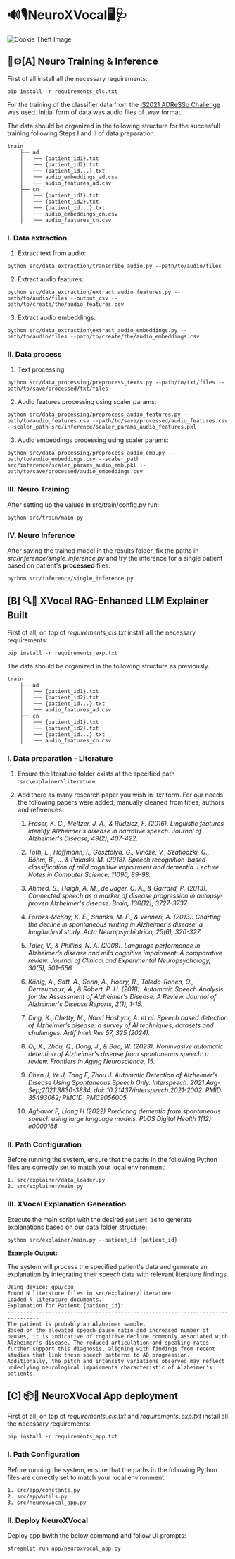 # 🔊🎙️NeuroXVocal🖥️🩺

![Cookie Theft Image](app/image/cookie_theft.jpg)

## 🧠⚙️[A] Neuro Training & Inference

First of all install all the necessary requirements:
```
pip install -r requirements_cls.txt
```
For the training of the classifier data from the [IS2021 ADReSSo Challenge](https://edin.ac/3p1cyaI) was used. Initial form of data was audio files of .wav format.

The data should be organized in the following structure for the succesfull training following Steps I and II of data preparation.

```
train
    ├── ad
    │   ├── {patient_id1}.txt
    │   └── {patient_id2}.txt
    │   └── {patient_id...}.txt
    │   └── audio_embeddings_ad.csv 
    │   └── audio_features_ad.csv            
    ├── cn
    │   ├── {patient_id1}.txt
    │   └── {patient_id2}.txt
    │   └── {patient_id...}.txt
    │   └── audio_embeddings_cn.csv 
    │   └── audio_features_cn.csv 
```
### I. Data extraction

1. Extract text from audio:
```
python src/data_extraction/transcribe_audio.py --path/to/audio/files
```
2. Extract audio features:
```
python src/data_extraction/extract_audio_features.py --path/to/audio/files --output_csv --path/to/create/the/audio_features.csv  
```
3. Extract audio embeddings:
```
python src/data_extraction\extract_audio_embeddings.py --path/to/audio/files --path/to/create/the/audio_embeddings.csv  
```
### II. Data process

1. Text processing:
```
python src/data_processing/preprocess_texts.py --path/to/txt/files --path/to/save/processed/txt/files
```
2. Audio features processing using scaler params:
```
python src/data_processing/preprocess_audio_features.py --path/to/audio_features.csv --path/to/save/processed/audio_features.csv --scaler_path src/inference/scaler_params_audio_features.pkl 
```
3. Audio embeddings processing using scaler params:
```
python src/data_processing/preprocess_audio_emb.py --path/to/audio_embeddings.csv --scaler_path src/inference/scaler_params_audio_emb.pkl --path/to/save/processed/audio_embeddings.csv
```
### III. Neuro Training

After setting up the values in src/train/config.py run:

```
python src/train/main.py  
```

### IV. Neuro Inference

After saving the trained model in the results folder, fix the paths in *src/inference/single_inference.py* and try the inference for a single patient based on patient's **processed** files:

```
python src/inference/single_inference.py
```

## [B] 🔍💬 XVocal RAG-Enhanced LLM Explainer Built

First of all, on top of *requirements_cls.txt* install all the necessary requirements:
```
pip install -r requirements_exp.txt
```

The data should be organized in the following structure as previously.

```
train
    ├── ad
    │   ├── {patient_id1}.txt
    │   └── {patient_id2}.txt
    │   └── {patient_id...}.txt
    │   └── audio_features_ad.csv            
    ├── cn
    │   ├── {patient_id1}.txt
    │   └── {patient_id2}.txt
    │   └── {patient_id...}.txt
    │   └── audio_features_cn.csv
```
### I. Data preparation - Literature

1. Ensure the literature folder exists at the specified path :`src\explainer\literature`

2. Add there as many research paper you wish in *.txt* form. For our needs the following papers were added, manually cleaned from titles, authors and references:

    1. *Fraser, K. C., Meltzer, J. A., & Rudzicz, F. (2016). Linguistic features identify Alzheimer's disease in narrative speech. Journal of Alzheimer's Disease, 49(2), 407-422.*

    2. *Tóth, L., Hoffmann, I., Gosztolya, G., Vincze, V., Szatlóczki, G., Bőhm, B., ... & Pakaski, M. (2018). Speech recognition-based classification of mild cognitive impairment and dementia. Lecture Notes in Computer Science, 11096, 89-98.*

    3. *Ahmed, S., Haigh, A. M., de Jager, C. A., & Garrard, P. (2013). Connected speech as a marker of disease progression in autopsy-proven Alzheimer's disease. Brain, 136(12), 3727-3737.*

    4. *Forbes-McKay, K. E., Shanks, M. F., & Venneri, A. (2013). Charting the decline in spontaneous writing in Alzheimer's disease: a longitudinal study. Acta Neuropsychiatrica, 25(6), 320-327.*

    5. *Taler, V., & Phillips, N. A. (2008). Language performance in Alzheimer’s disease and mild cognitive impairment: A comparative review. Journal of Clinical and Experimental Neuropsychology, 30(5), 501–556.*

    6. *König, A., Satt, A., Sorin, A., Hoory, R., Toledo-Ronen, O., Derreumaux, A., & Robert, P. H. (2018). Automatic Speech Analysis for the Assessment of Alzheimer's Disease: A Review. Journal of Alzheimer's Disease Reports, 2(1), 1-15.*

    7. *Ding, K., Chetty, M., Noori Hoshyar, A. et al. Speech based detection of Alzheimer’s disease: a survey of AI techniques, datasets and challenges. Artif Intell Rev 57, 325 (2024).*

    8. *Qi, X., Zhou, Q., Dong, J., & Bao, W. (2023). Noninvasive automatic detection of Alzheimer's disease from spontaneous speech: a review. Frontiers in Aging Neuroscience, 15.*

    9. *Chen J, Ye J, Tang F, Zhou J. Automatic Detection of Alzheimer's Disease Using Spontaneous Speech Only. Interspeech. 2021 Aug-Sep;2021:3830-3834. doi: 10.21437/interspeech.2021-2002. PMID: 35493062; PMCID: PMC9056005.*
    
    10. *Agbavor F, Liang H (2022) Predicting dementia from spontaneous speech using large language models. PLOS Digital Health 1(12): e0000168.*

### II. Path Configuration

Before running the system, ensure that the paths in the following Python files are correctly set to match your local environment:

```
1. src/explainer/data_loader.py
2. src/explainer/main.py
```

### III. XVocal Explanation Generation

Execute the main script with the desired `patient_id` to generate explanations based on our data folder structure:

```
python src/explainer/main.py --patient_id {patient_id}
```

**Example Output:**

The system will process the specified patient's data and generate an explanation by integrating their speech data with relevant literature findings.

```
Using device: gpu/cpu
Found N literature files in src/explainer/literature
Loaded N literature documents.
Explanation for Patient {patient_id}:
--------------------------------------------------------------------------------
The patient is probably an Alzheimer sample.
Based on the elevated speech pause ratio and increased number of pauses, it is indicative of cognitive decline commonly associated with Alzheimer's disease. The reduced articulation and speaking rates further support this diagnosis, aligning with findings from recent studies that link these speech patterns to AD progression. Additionally, the pitch and intensity variations observed may reflect underlying neurological impairments characteristic of Alzheimer's patients.
```

## [C] 📦🚀 NeuroXVocal App deployment

First of all, on top of *requirements_cls.txt* and *requirements_exp.txt* install all the necessary requirements:
```
pip install -r requirements_app.txt
```

### I. Path Configuration

Before running the system, ensure that the paths in the following Python files are correctly set to match your local environment:

```
1. src/app/constants.py
2. src/app/utils.py
3. src/neuroxvocal_app.py
```

### II. Deploy NeuroXVocal

Deploy app bwith the below command and follow UI prompts:

```
streamlit run app/neuroxvocal_app.py
```